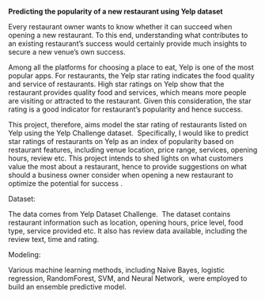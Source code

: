 
**Predicting the popularity of a new restaurant using Yelp dataset**

Every restaurant owner wants to know whether it can succeed when opening a new restaurant. To this end, understanding what contributes to an existing restaurant’s success would certainly provide much insights to secure a new venue’s own success. 

Among all the platforms for choosing a place to eat, Yelp is one of the most popular apps. For restaurants, the Yelp star rating indicates the food quality and service of restaurants. High star ratings on Yelp show that the restaurant provides quality food and services, which means more people are visiting or attracted to the restaurant. Given this consideration, the star rating is a good indicator for restaurant’s popularity and hence success. 

This project, therefore, aims model the star rating of restaurants listed on Yelp using the Yelp Challenge dataset.  Specifically, I would like to predict star ratings of restaurants on Yelp as an index of popularity based on restaurant features, including venue location, price range, services, opening hours, review etc. This project intends to shed lights on what customers value the most about a restaurant, hence to provide suggestions on what should a business owner consider when opening a new restaurant to optimize the potential for success . 

Dataset:

The data comes from Yelp Dataset Challenge.  The dataset contains restaurant information such as location, opening hours, price level, food type, service provided etc. It also has review data available, including the review text, time and rating. 

Modeling:

Various machine learning methods, including Naive Bayes, logistic regression, RandomForest, SVM, and Neural Network,  were employed to build an ensemble predictive model. 
